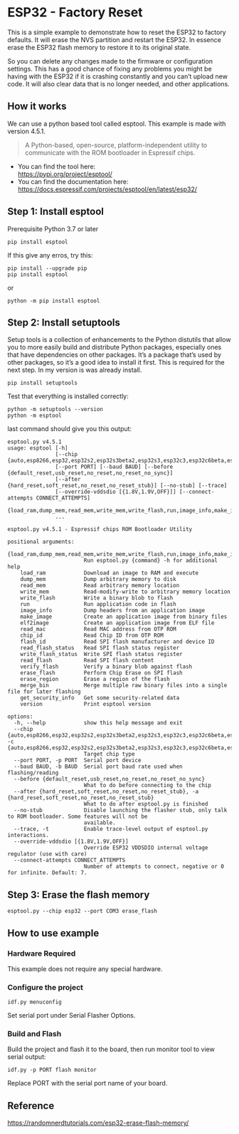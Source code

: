 # ESP32 - Factory Reset
This is a simple example to demonstrate how to reset the ESP32 to factory defaults.
It will erase the NVS partition and restart the ESP32. In essence erase the ESP32 flash memory to restore it to its original state.

So you can delete any changes made to the firmware or configuration settings. This has a good chance of fixing any problems you might be having with the ESP32 if it is crashing constantly and you can’t upload new code. It will also clear data that is no longer needed, and other applications.

## How it works

We can use a python based tool called esptool. This example is made with version 4.5.1.

> A Python-based, open-source, platform-independent utility to communicate with the ROM bootloader in Espressif chips.

* You can find the tool here:<br />https://pypi.org/project/esptool/
* You can find the documentation here:<br />https://docs.espressif.com/projects/esptool/en/latest/esp32/

## Step 1: Install esptool
Prerequisite Python 3.7 or later

```
pip install esptool
```
If this give any erros, try this:
``` 
pip install --upgrade pip
pip install esptool
```
or
```
python -m pip install esptool
```
## Step 2: Install setuptools
Setup tools is a collection of enhancements to the Python distutils that allow you to more easily build and distribute Python packages, especially ones that have dependencies on other packages. It’s a package that’s used by other packages, so it’s a good idea to install it first. This is required for the next step. In my version is was already install.

```
pip install setuptools
```
Test that everything is installed correctly:
```
python -m setuptools --version
python -m esptool
```

last command should give you this output:
```
esptool.py v4.5.1
usage: esptool [-h]
               [--chip {auto,esp8266,esp32,esp32s2,esp32s3beta2,esp32s3,esp32c3,esp32c6beta,esp32h2beta1,esp32h2beta2,esp32c2,esp32c6,esp32h2}]
               [--port PORT] [--baud BAUD] [--before {default_reset,usb_reset,no_reset,no_reset_no_sync}]
               [--after {hard_reset,soft_reset,no_reset,no_reset_stub}] [--no-stub] [--trace]
               [--override-vddsdio [{1.8V,1.9V,OFF}]] [--connect-attempts CONNECT_ATTEMPTS]
               {load_ram,dump_mem,read_mem,write_mem,write_flash,run,image_info,make_image,elf2image,read_mac,chip_id,flash_id,read_flash_status,write_flash_status,read_flash,verify_flash,erase_flash,erase_region,merge_bin,get_security_info,version}
               ...

esptool.py v4.5.1 - Espressif chips ROM Bootloader Utility

positional arguments:
  {load_ram,dump_mem,read_mem,write_mem,write_flash,run,image_info,make_image,elf2image,read_mac,chip_id,flash_id,read_flash_status,write_flash_status,read_flash,verify_flash,erase_flash,erase_region,merge_bin,get_security_info,version}
                        Run esptool.py {command} -h for additional help
    load_ram            Download an image to RAM and execute
    dump_mem            Dump arbitrary memory to disk
    read_mem            Read arbitrary memory location
    write_mem           Read-modify-write to arbitrary memory location
    write_flash         Write a binary blob to flash
    run                 Run application code in flash
    image_info          Dump headers from an application image
    make_image          Create an application image from binary files
    elf2image           Create an application image from ELF file
    read_mac            Read MAC address from OTP ROM
    chip_id             Read Chip ID from OTP ROM
    flash_id            Read SPI flash manufacturer and device ID
    read_flash_status   Read SPI flash status register
    write_flash_status  Write SPI flash status register
    read_flash          Read SPI flash content
    verify_flash        Verify a binary blob against flash
    erase_flash         Perform Chip Erase on SPI flash
    erase_region        Erase a region of the flash
    merge_bin           Merge multiple raw binary files into a single file for later flashing
    get_security_info   Get some security-related data
    version             Print esptool version

options:
  -h, --help            show this help message and exit
  --chip {auto,esp8266,esp32,esp32s2,esp32s3beta2,esp32s3,esp32c3,esp32c6beta,esp32h2beta1,esp32h2beta2,esp32c2,esp32c6,esp32h2}, -c {auto,esp8266,esp32,esp32s2,esp32s3beta2,esp32s3,esp32c3,esp32c6beta,esp32h2beta1,esp32h2beta2,esp32c2,esp32c6,esp32h2}
                        Target chip type
  --port PORT, -p PORT  Serial port device
  --baud BAUD, -b BAUD  Serial port baud rate used when flashing/reading
  --before {default_reset,usb_reset,no_reset,no_reset_no_sync}
                        What to do before connecting to the chip
  --after {hard_reset,soft_reset,no_reset,no_reset_stub}, -a {hard_reset,soft_reset,no_reset,no_reset_stub}
                        What to do after esptool.py is finished
  --no-stub             Disable launching the flasher stub, only talk to ROM bootloader. Some features will not be
                        available.
  --trace, -t           Enable trace-level output of esptool.py interactions.
  --override-vddsdio [{1.8V,1.9V,OFF}]
                        Override ESP32 VDDSDIO internal voltage regulator (use with care)
  --connect-attempts CONNECT_ATTEMPTS
                        Number of attempts to connect, negative or 0 for infinite. Default: 7.
```

## Step 3: Erase the flash memory


```
esptool.py --chip esp32 --port COM3 erase_flash
```



## How to use example
### Hardware Required
This example does not require any special hardware.

### Configure the project
```
idf.py menuconfig
``` 
Set serial port under Serial Flasher Options.


### Build and Flash
Build the project and flash it to the board, then run monitor tool to view serial output:
``` 
idf.py -p PORT flash monitor
```
Replace PORT with the serial port name of your board.


## Reference
https://randomnerdtutorials.com/esp32-erase-flash-memory/

